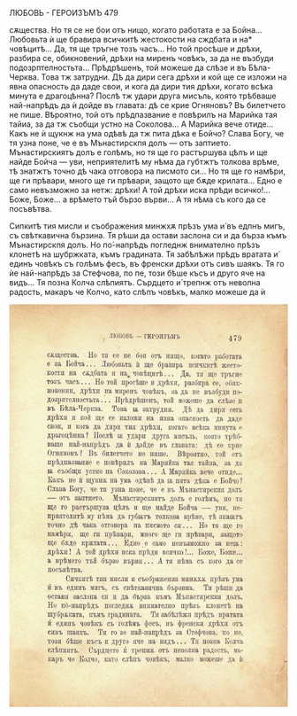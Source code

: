 ﻿ЛЮБОВЬ - ГЕРОИЗЪМЪ	479

сѫщества. Но тя се не бои отъ нищо, когато работата е за Бойна... Любовьта ѝ ще бравира всичкитѣ жестокости на сждбата и на* човѣцитѣ... Да, тя ще тръгне тозъ часъ... Но той просѣше и дрѣхи, разбира се, обикновений, дрѣхи на миренъ човѣкъ, за да не възбуди подозрптелностьта... Прѣдрѣшенъ, той можеше да слѣзе и въ Бѣла-Черква. Това тж затрудни. Дѣ да дири сега дрѣхи и кой ще се изложи на явна опасность да даде свои, и кога да дири тия дрѣхи, когато всѣка минута е драгоцѣнна? Послѣ тж удари друга мисъль, която трѣбваше най-напрѣдъ да ѝ дойде въ главата: дѣ се крие Огняновъ? Въ билетчето не пише. Вѣроятно, той отъ прѣдпазвание е повѣрилъ на Марийка тая тайиа, за да тж съобщи устно на Соколова... А Марийка вече отиде... Какъ не ѝ щукнж на ума одѣвѣ да тж пита дѣка е Бойчо? Слава Богу, че тя узна поне, че е въ Мънастирскпя долъ — отъ заптието. Мънастирскиятъ долъ е голѣмъ, но тя ще го растършува цѣлъ и ще найде Бойча — уви, неприятелитѣ му нѣма да губтжтъ толкова врѣме, тѣ знатжтъ точно дѣ чака отговора на писмото си... Но тя ще го намѣри, ще ги прѣвари, много ще ги прѣвари, защото ще бѫде крилата... Едно е само невъзможно за нетж: дрѣхи! А той дрѣхи иска прѣди всичко!... Боже, Боже... а врѣмето тъй бързо върви... А тя нѣма съ кого да се посъвѣтва.

Сипкитѣ тия мисли и съображения минжхѫ прѣзъ ума и́ въ едпнъ мигъ, съ свѣткавична бързина. Тя рѣши да остави заслона си и да бърза къмъ Мънастирскпя долъ. Но по́-напрѣдъ погледнж внимателно прѣзъ клонетѣ на шубржката, къмъ градината. Тя забѣлѣжи прѣдъ вратата и́ единъ човѣкъ съ голѣмъ фесъ, въ френски дрѣхи отъ сивъ шаякъ. Тя го ѝе най-напрѣдъ за Стефчова, по пе, този бѣше късъ и друго яче на видъ... Тя позна Колча слѣпиятъ. Сърдцето и́ трепнж отъ неволна радость, макаръ че Колчо, като слѣпъ човѣкъ, малко можеше да ѝ

![original](../images/532.jpg)

